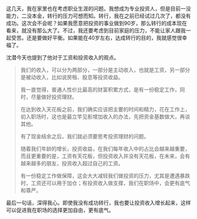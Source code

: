 这几天，我在家里也在考虑职业生涯的问题。我想成为专业投资人，但是目前一没能力，二没本金，转行的压力可想而知。转行，我在之前已经试过几次了，都没有成功。这次会不会呢？如果我愿意把投资的事业做到90岁，那么转行的成本现在看来，就没有那么大了。不过，我还要考虑到目前家庭的压力，不能让家人跟我一起受苦。还是要做好平衡。如果能在40岁左右，达成转行的目的，我就感觉很幸福了。

沈潜今天也提到了他对于工资和投资收入的观点。

>我们的收入，可以分为两部分，一部分是主动收入，也就是工资，另一部分是被动收入，比如说房租、股息等投资收益。
>
>我一直觉得，普通人性价比最高的财富积累方式，是有一份稳定工作，同时，尽量做好投资理财。
>
>在达到收入天花板之前，我们确实应该把主要的时间和精力，花在工作上，初入职场时，这也是最立竿见影增加收入的办法，先把资金基数做大，再谈其他。
>
>有了现金结余之后，我们就必须要思考投资理财的问题。
>
>随着我们年龄的增长，投资收益，在我们每年收入中的占比会越来越重要，而且更重要的是，工资有天花板，但投资收入并没有天花板，在未来，会有越来越多的朋友，投资收入超过自己的工资。
>
>有一份稳定工作做保障，这会大大减轻我们做投资的压力，尤其是遭遇暴跌时，工资还可以用于加仓；有投资收入做支撑，我们在职场中，会更有底气和尊严。

最后一句话，深得我心。即使我没有成功转行，我也要让投资收入增长起来，这样可以促进我在职场的选择更加自由，更有底气。